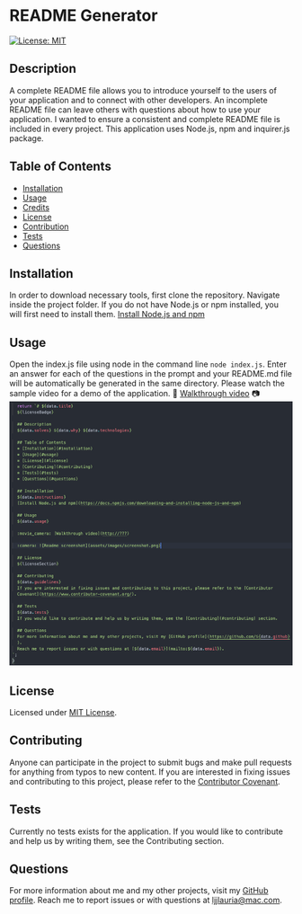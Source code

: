 # README Generator
  [![License: MIT](https://img.shields.io/badge/License-MIT-yellow.svg)](https://opensource.org/licenses/MIT)

  ## Description
  A complete README file allows you to introduce yourself to the users of your application and to connect with other developers. An incomplete README file can leave others with questions about how to use your application. I wanted to ensure a consistent and complete README file is included in every project. This application uses Node.js, npm and inquirer.js package.

  ## Table of Contents
  * [Installation](#installation)
  * [Usage](#usage)
  * [Credits](#credits)
  * [License](#license)
  * [Contribution](#contribution)
  * [Tests](#tests)
  * [Questions](#questions)
  
  ## Installation
  In order to download necessary tools, first clone the repository. Navigate inside the project folder. If you do not have Node.js or npm installed, you will first need to install them.
  [Install Node.js and npm](https://docs.npmjs.com/downloading-and-installing-node-js-and-npm)

  ## Usage
  Open the index.js file using node in the command line `node index.js`. Enter an answer for each of the questions in the prompt and your README.md file will be automatically be generated in the same directory. Please watch the sample video for a demo of the application. 
  :movie_camera: [Walkthrough video](http://???)
  :camera: ![Readme screenshot](assets/images/screenshot.png)

  ## License
  Licensed under [MIT License](https://spdx.org/licenses/MIT.html).

  ## Contributing
  Anyone can participate in the project to submit bugs and make pull requests for anything from typos to new content.
  If you are interested in fixing issues and contributing to this project, please refer to the [Contributor Covenant](https://www.contributor-covenant.org/).

  ## Tests
  Currently no tests exists for the application. If you would like to contribute and help us by writing them, see the Contributing section.

  ## Questions
  For more information about me and my other projects, visit my [GitHub profile](https://github.com/LindseyJeeJan).
  Reach me to report issues or with questions at [ljjlauria@mac.com](mailto:ljjlauria@mac.com).
